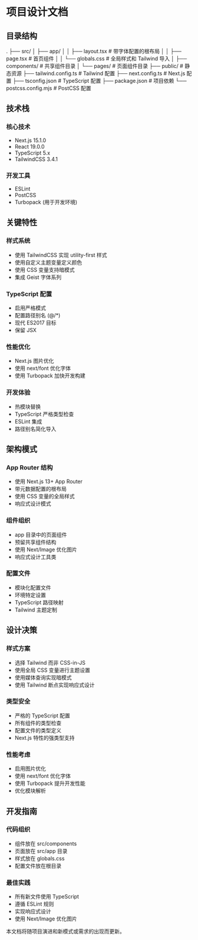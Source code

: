 # 项目设计文档

## 目录结构
.
├── src/
│ ├── app/
│ │ ├── layout.tsx # 带字体配置的根布局
│ │ ├── page.tsx # 首页组件
│ │ └── globals.css # 全局样式和 Tailwind 导入
│ ├── components/ # 共享组件目录
│ └── pages/ # 页面组件目录
├── public/ # 静态资源
├── tailwind.config.ts # Tailwind 配置
├── next.config.ts # Next.js 配置
├── tsconfig.json # TypeScript 配置
├── package.json # 项目依赖
└── postcss.config.mjs # PostCSS 配置

## 技术栈

### 核心技术
- Next.js 15.1.0
- React 19.0.0
- TypeScript 5.x
- TailwindCSS 3.4.1

### 开发工具
- ESLint
- PostCSS
- Turbopack (用于开发环境)

## 关键特性

### 样式系统
- 使用 TailwindCSS 实现 utility-first 样式
- 使用自定义主题变量定义颜色
- 使用 CSS 变量支持暗模式
- 集成 Geist 字体系列

### TypeScript 配置
- 启用严格模式
- 配置路径别名 (@/*)
- 现代 ES2017 目标
- 保留 JSX

### 性能优化
- Next.js 图片优化
- 使用 next/font 优化字体
- 使用 Turbopack 加快开发构建

### 开发体验
- 热模块替换
- TypeScript 严格类型检查
- ESLint 集成
- 路径别名简化导入

## 架构模式

### App Router 结构
- 使用 Next.js 13+ App Router
- 带元数据配置的根布局
- 使用 CSS 变量的全局样式
- 响应式设计模式

### 组件组织
- app 目录中的页面组件
- 预留共享组件结构
- 使用 Next/Image 优化图片
- 响应式设计工具类

### 配置文件
- 模块化配置文件
- 环境特定设置
- TypeScript 路径映射
- Tailwind 主题定制

## 设计决策

### 样式方案
- 选择 Tailwind 而非 CSS-in-JS
- 使用全局 CSS 变量进行主题设置
- 使用媒体查询实现暗模式
- 使用 Tailwind 断点实现响应式设计

### 类型安全
- 严格的 TypeScript 配置
- 所有组件的类型检查
- 配置文件的类型定义
- Next.js 特性的强类型支持

### 性能考虑
- 启用图片优化
- 使用 next/font 优化字体
- 使用 Turbopack 提升开发性能
- 优化模块解析

## 开发指南

### 代码组织
- 组件放在 src/components
- 页面放在 src/app 目录
- 样式放在 globals.css
- 配置文件放在根目录

### 最佳实践
- 所有新文件使用 TypeScript
- 遵循 ESLint 规则
- 实现响应式设计
- 使用 Next/Image 优化图片

本文档将随项目演进和新模式或需求的出现而更新。